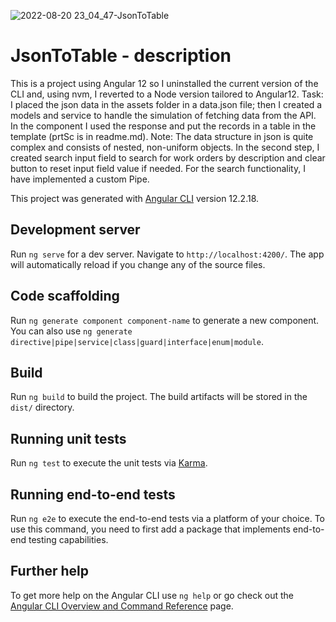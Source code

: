 ![2022-08-20 23_04_47-JsonToTable](https://user-images.githubusercontent.com/71946846/185766007-33c7f119-85bd-4562-8097-9623ea0083d3.png)
# JsonToTable - description
This is a project using Angular 12 so I uninstalled the current version of the CLI and, using nvm, I reverted to a Node version tailored to Angular12. 
Task: I placed the json data in the assets folder in a data.json file; then I created a  models and service to handle the simulation of fetching data from the API. In the component I used the response and put the records in a table in the template (prtSc is in readme.md).
Note: The data structure in json is quite complex and consists of nested, non-uniform objects.
In the second step, I created search input field to search for work orders by description and clear button to reset input field value if needed. For the search functionality, I have implemented a custom Pipe.

This project was generated with [Angular CLI](https://github.com/angular/angular-cli) version 12.2.18.

## Development server

Run `ng serve` for a dev server. Navigate to `http://localhost:4200/`. The app will automatically reload if you change any of the source files.

## Code scaffolding

Run `ng generate component component-name` to generate a new component. You can also use `ng generate directive|pipe|service|class|guard|interface|enum|module`.

## Build

Run `ng build` to build the project. The build artifacts will be stored in the `dist/` directory.

## Running unit tests

Run `ng test` to execute the unit tests via [Karma](https://karma-runner.github.io).

## Running end-to-end tests

Run `ng e2e` to execute the end-to-end tests via a platform of your choice. To use this command, you need to first add a package that implements end-to-end testing capabilities.

## Further help

To get more help on the Angular CLI use `ng help` or go check out the [Angular CLI Overview and Command Reference](https://angular.io/cli) page.
